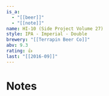 ```yaml
---
is_a:
  - "[[beer]]"
  - "[[note]]"
name: HI-10 (Side Project Volume 27)
style: IPA - Imperial - Double
brewery: "[[Terrapin Beer Co]]"
abv: 9.3
rating: 👍
last: "[[2016-09]]"
---
```

# Notes

